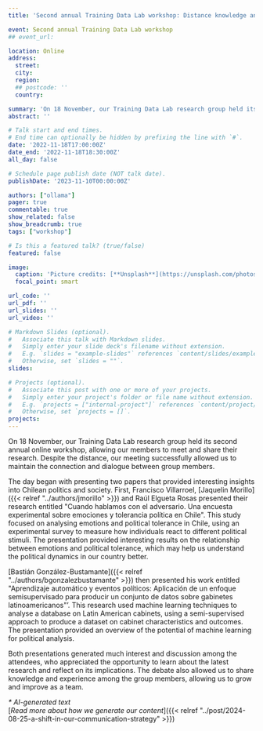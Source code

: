 ```yaml
---
title: 'Second annual Training Data Lab workshop: Distance knowledge and collaboration'

event: Second annual Training Data Lab workshop
## event_url: 

location: Online
address:
  street: 
  city: 
  region: 
  ## postcode: ''
  country: 

summary: 'On 18 November, our Training Data Lab research group held its second annual online workshop, allowing our members to meet and share their research. Despite the distance, our meeting successfully allowed us to maintain the connection and dialogue between group members.'
abstract: ''

# Talk start and end times.
# End time can optionally be hidden by prefixing the line with `#`.
date: '2022-11-18T17:00:00Z'
date_end: '2022-11-18T18:30:00Z'
all_day: false

# Schedule page publish date (NOT talk date).
publishDate: '2023-11-10T00:00:00Z'

authors: ["ollama"]
pager: true
commentable: true
show_related: false
show_breadcrumb: true
tags: ["workshop"]

# Is this a featured talk? (true/false)
featured: false

image:
  caption: 'Picture credits: [**Unsplash**](https://unsplash.com/photos/person-using-a-laptop-4Hg8LH9Hoxc)'
  focal_point: smart

url_code: ''
url_pdf: ''
url_slides: ''
url_video: ''

# Markdown Slides (optional).
#   Associate this talk with Markdown slides.
#   Simply enter your slide deck's filename without extension.
#   E.g. `slides = "example-slides"` references `content/slides/example-slides.md`.
#   Otherwise, set `slides = ""`.
slides:

# Projects (optional).
#   Associate this post with one or more of your projects.
#   Simply enter your project's folder or file name without extension.
#   E.g. `projects = ["internal-project"]` references `content/project/deep-learning/index.md`.
#   Otherwise, set `projects = []`.
projects:
---
```


On 18 November, our Training Data Lab research group held its second annual online workshop, allowing our members to meet and share their research. Despite the distance, our meeting successfully allowed us to maintain the connection and dialogue between group members.

The day began with presenting two papers that provided interesting insights into Chilean politics and society. First, Francisco Villarroel, [Jaquelin Morillo]({{< relref "../authors/jmorillo" >}}) and Raúl Elgueta Rosas presented their research entitled "Cuando hablamos con el adversario. Una encuesta experimental sobre emociones y tolerancia política en Chile". This study focused on analysing emotions and political tolerance in Chile, using an experimental survey to measure how individuals react to different political stimuli. The presentation provided interesting results on the relationship between emotions and political tolerance, which may help us understand the political dynamics in our country better.

[Bastián González-Bustamante]({{< relref "../authors/bgonzalezbustamante" >}}) then presented his work entitled "Aprendizaje automático y eventos políticos: Aplicación de un enfoque semisupervisado para producir un conjunto de datos sobre gabinetes latinoamericanos"’. This research used machine learning techniques to analyse a database on Latin American cabinets, using a semi-supervised approach to produce a dataset on cabinet characteristics and outcomes. The presentation provided an overview of the potential of machine learning for political analysis.

Both presentations generated much interest and discussion among the attendees, who appreciated the opportunity to learn about the latest research and reflect on its implications. The debate also allowed us to share knowledge and experience among the group members, allowing us to grow and improve as a team.

_* AI-generated text_ <br>
[_Read more about how we generate our content_]({{< relref "../post/2024-08-25-a-shift-in-our-communication-strategy" >}})
